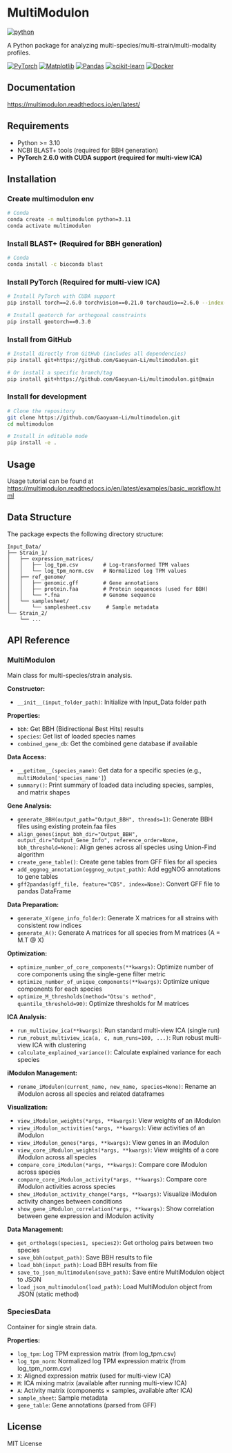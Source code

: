 # MultiModulon

[![python](https://img.shields.io/badge/python-3.10_%7C_3.11_%7C_3.12-blue)](https://www.python.org)

A Python package for analyzing multi-species/multi-strain/multi-modality profiles.

[![PyTorch](https://img.shields.io/badge/PyTorch-EE4C2C?style=for-the-badge&logo=pytorch&logoColor=white)](https://pytorch.org/)
[![Matplotlib](https://img.shields.io/badge/Matplotlib-%23ffffff.svg?style=for-the-badge&logo=Matplotlib&logoColor=black)](https://matplotlib.org/stable/users/index.html)
[![Pandas](https://img.shields.io/badge/pandas-%23150458.svg?style=for-the-badge&logo=pandas&logoColor=white)](https://pandas.pydata.org/)
[![scikit-learn](https://img.shields.io/badge/scikit--learn-%23F7931E.svg?style=for-the-badge&logo=scikit-learn&logoColor=white)](https://scikit-learn.org/stable/)
[![Docker](https://img.shields.io/badge/docker-%230db7ed.svg?style=for-the-badge&logo=docker&logoColor=white)](https://www.docker.com/)

## Documentation

https://multimodulon.readthedocs.io/en/latest/

## Requirements

- Python >= 3.10
- NCBI BLAST+ tools (required for BBH generation)
- **PyTorch 2.6.0 with CUDA support (required for multi-view ICA)**

## Installation

### Create multimodulon env

```bash
# Conda
conda create -n multimodulon python=3.11
conda activate multimodulon
```

### Install BLAST+ (Required for BBH generation)

```bash
# Conda
conda install -c bioconda blast
```

### Install PyTorch (Required for multi-view ICA)

```bash
# Install PyTorch with CUDA support
pip install torch==2.6.0 torchvision==0.21.0 torchaudio==2.6.0 --index-url https://download.pytorch.org/whl/cu124

# Install geotorch for orthogonal constraints
pip install geotorch==0.3.0
```

### Install from GitHub

```bash
# Install directly from GitHub (includes all dependencies)
pip install git+https://github.com/Gaoyuan-Li/multimodulon.git

# Or install a specific branch/tag
pip install git+https://github.com/Gaoyuan-Li/multimodulon.git@main
```

### Install for development

```bash
# Clone the repository
git clone https://github.com/Gaoyuan-Li/multimodulon.git
cd multimodulon

# Install in editable mode
pip install -e .
```

## Usage

Usage tutorial can be found at https://multimodulon.readthedocs.io/en/latest/examples/basic_workflow.html

## Data Structure

The package expects the following directory structure:

```
Input_Data/
├── Strain_1/
│   ├── expression_matrices/
│   │   ├── log_tpm.csv        # Log-transformed TPM values
│   │   └── log_tpm_norm.csv   # Normalized log TPM values
│   ├── ref_genome/
│   │   ├── genomic.gff        # Gene annotations
│   │   ├── protein.faa        # Protein sequences (used for BBH)
│   │   └── *.fna              # Genome sequence
│   └── samplesheet/
│       └── samplesheet.csv     # Sample metadata
└── Strain_2/
    └── ...
```


## API Reference

### MultiModulon

Main class for multi-species/strain analysis.

**Constructor:**
- `__init__(input_folder_path)`: Initialize with Input_Data folder path

**Properties:**
- `bbh`: Get BBH (Bidirectional Best Hits) results
- `species`: Get list of loaded species names
- `combined_gene_db`: Get the combined gene database if available

**Data Access:**
- `__getitem__(species_name)`: Get data for a specific species (e.g., `multiModulon['species_name']`)
- `summary()`: Print summary of loaded data including species, samples, and matrix shapes

**Gene Analysis:**
- `generate_BBH(output_path="Output_BBH", threads=1)`: Generate BBH files using existing protein.faa files
- `align_genes(input_bbh_dir="Output_BBH", output_dir="Output_Gene_Info", reference_order=None, bbh_threshold=None)`: Align genes across all species using Union-Find algorithm
- `create_gene_table()`: Create gene tables from GFF files for all species
- `add_eggnog_annotation(eggnog_output_path)`: Add eggNOG annotations to gene tables
- `gff2pandas(gff_file, feature="CDS", index=None)`: Convert GFF file to pandas DataFrame

**Data Preparation:**
- `generate_X(gene_info_folder)`: Generate X matrices for all strains with consistent row indices
- `generate_A()`: Generate A matrices for all species from M matrices (A = M.T @ X)

**Optimization:**
- `optimize_number_of_core_components(**kwargs)`: Optimize number of core components using the single-gene filter metric
- `optimize_number_of_unique_components(**kwargs)`: Optimize unique components for each species
- `optimize_M_thresholds(method="Otsu's method", quantile_threshold=90)`: Optimize thresholds for M matrices

**ICA Analysis:**
- `run_multiview_ica(**kwargs)`: Run standard multi-view ICA (single run)
- `run_robust_multiview_ica(a, c, num_runs=100, ...)`: Run robust multi-view ICA with clustering
- `calculate_explained_variance()`: Calculate explained variance for each species

**iModulon Management:**
- `rename_iModulon(current_name, new_name, species=None)`: Rename an iModulon across all species and related dataframes

**Visualization:**
- `view_iModulon_weights(*args, **kwargs)`: View weights of an iModulon
- `view_iModulon_activities(*args, **kwargs)`: View activities of an iModulon
- `view_iModulon_genes(*args, **kwargs)`: View genes in an iModulon
- `view_core_iModulon_weights(*args, **kwargs)`: View weights of a core iModulon across all species
- `compare_core_iModulon(*args, **kwargs)`: Compare core iModulon across species
- `compare_core_iModulon_activity(*args, **kwargs)`: Compare core iModulon activities across species
- `show_iModulon_activity_change(*args, **kwargs)`: Visualize iModulon activity changes between conditions
- `show_gene_iModulon_correlation(*args, **kwargs)`: Show correlation between gene expression and iModulon activity

**Data Management:**
- `get_orthologs(species1, species2)`: Get ortholog pairs between two species
- `save_bbh(output_path)`: Save BBH results to file
- `load_bbh(input_path)`: Load BBH results from file
- `save_to_json_multimodulon(save_path)`: Save entire MultiModulon object to JSON
- `load_json_multimodulon(load_path)`: Load MultiModulon object from JSON (static method)

### SpeciesData

Container for single strain data.

**Properties:**
- `log_tpm`: Log TPM expression matrix (from log_tpm.csv)
- `log_tpm_norm`: Normalized log TPM expression matrix (from log_tpm_norm.csv)
- `X`: Aligned expression matrix (used for multi-view ICA)
- `M`: ICA mixing matrix (available after running multi-view ICA)
- `A`: Activity matrix (components × samples, available after ICA)
- `sample_sheet`: Sample metadata
- `gene_table`: Gene annotations (parsed from GFF)


## License

MIT License
